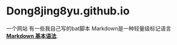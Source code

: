 # Dong8jing8yu.github.io
一个网站
有一些我自己写的bat脚本
Markdown是一种轻量级标记语言 **[Markdown 基本语法](https://markdown.com.cn/basic-syntax/)**.
